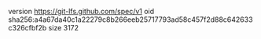 version https://git-lfs.github.com/spec/v1
oid sha256:a4a67da40c1a22279c8b266eeb25717793ad58c457f2d88c642633c326cfbf2b
size 3172
